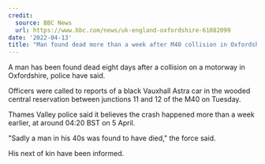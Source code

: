 ```yaml
---
credit:
  source: BBC News 
  url: https://www.bbc.com/news/uk-england-oxfordshire-61082099
date: '2022-04-13'
title: "Man found dead more than a week after M40 collision in Oxfordshire"
---
```

A man has been found dead eight days after a collision on a motorway in Oxfordshire, police have said.

Officers were called to reports of a black Vauxhall Astra car in the wooded central reservation between junctions 11 and 12 of the M40 on Tuesday.

Thames Valley police said it believes the crash happened more than a week earlier, at around 04:20 BST on 5 April.

"Sadly a man in his 40s was found to have died," the force said.

His next of kin have been informed.
